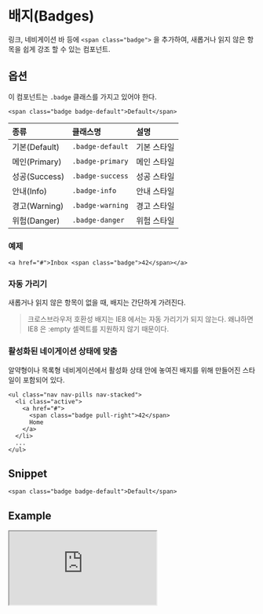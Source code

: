<!--
{
    "id": 4211,
    "title": "배지(Badges)",
    "outline": "링크, 네비게이션 바 등에 `<span class='badge'>` 을 추가하여, 새롭거나 읽지 않은 항목을 쉽게 강조 할 수 있는 컴포넌트.",
    "tags": ["widget", "component"],
    "order": [4, 2, 11],
    "thumbnail": "4.2.11.badges.png"
}
-->

# 배지(Badges)
링크, 네비게이션 바 등에 `<span class="badge">` 을 추가하여, 새롭거나 읽지 않은 항목을 쉽게 강조 할 수 있는 컴포넌트.

## 옵션
이 컴포넌트는 `.badge` 클래스를 가지고 있어야 한다.

```
<span class="badge badge-default">Default</span>
```

종류 | 클래스명 | 설명
:-- | :-- | :--
기본(Default) | `.badge-default` | 기본 스타일
메인(Primary) | `.badge-primary` | 메인 스타일
성공(Success) | `.badge-success` | 성공 스타일
안내(Info) | `.badge-info` | 안내 스타일
경고(Warning) | `.badge-warning` | 경고 스타일
위험(Danger) | `.badge-danger` | 위험 스타일

### 예제
```
<a href="#">Inbox <span class="badge">42</span></a>
```

### 자동 가리기
새롭거나 읽지 않은 항목이 없을 때, 배지는 간단하게 가려진다.

> 크로스브라우저 호환성
배지는 IE8 에서는 자동 가리기가 되지 않는다. 왜냐하면 IE8 은 :empty 셀렉트를 지원하지 않기 때문이다.

### 활성화된 네이게이션 상태에 맞춤
알약형이나 목록형 네비게이션에서 활성화 상태 안에 놓여진 배지를 위해 만들어진 스타일이 포함되어 있다.

```
<ul class="nav nav-pills nav-stacked">
  <li class="active">
    <a href="#">
      <span class="badge pull-right">42</span>
      Home
    </a>
  </li>
  ...
</ul>
```

## Snippet
```
<span class="badge badge-default">Default</span>
```

## Example
<iframe class="jsbin-livecode" src="http://jsbin.com/iLIMEYu/2/embed?html,css,output"></iframe>